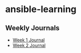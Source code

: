 # ansible-learning
## Weekly Journals
- [Week 1 Journal](journal/week1.md)
- [Week 2 Journal](journal/week2.md)
